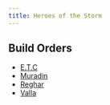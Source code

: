 ```yaml
---
title: Heroes of the Storm
---
```


## Build Orders ##

- [ E.T.C ]( etc.html )
- [ Muradin ]( muradin.html )
- [ Reghar ]( reghar.html )
- [ Valla ]( valla.html )

